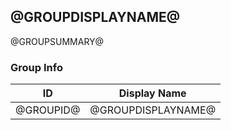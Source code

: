 ## <a name="@GROUPDISPLAYNAME@"></a>@GROUPDISPLAYNAME@
@GROUPSUMMARY@

### Group Info
|ID|Display Name|  
|--|------------| 
|@GROUPID@|@GROUPDISPLAYNAME@|  

